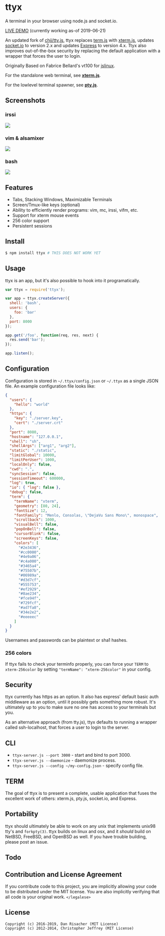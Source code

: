 # ttyx

A terminal in your browser using node.js and socket.io. 

[LIVE DEMO](https://risacher.org/zork/) (currently working as-of 2019-06-21)

An updated fork of [chjj/tty.js](https://github.com/chjj/tty.js), ttyx replaces [term.js](https://github.com/chjj/term.js) with [xterm.js](https://github.com/sourcelair/xterm.js), updates [socket.io](https://socket.io) to version 2.x and updates [Express](http://expressjs.com/) to version 4.x.  Ttyx also improves out-of-the-box security by replacing the default application with a wrapper that forces the user to login.  

Originally Based on Fabrice Bellard's vt100 for [jslinux](http://bellard.org/jslinux/).

For the standalone web terminal, see
[**xterm.js**](https://github.com/xtermjs/xterm.js).

For the lowlevel terminal spawner, see
[**pty.js**](https://github.com/chjj/pty.js).

## Screenshots

### irssi

![](http://i.imgur.com/wqare.png)

### vim & alsamixer

![](http://i.imgur.com/Zg1Jq.png)

### bash

![](http://i.imgur.com/HimZb.png)

## Features

- Tabs, Stacking Windows, Maximizable Terminals
- Screen/Tmux-like keys (optional)
- Ability to efficiently render programs: vim, mc, irssi, vifm, etc.
- Support for xterm mouse events
- 256 color support
- Persistent sessions

## Install

``` bash
$ npm install ttyx # THIS DOES NOT WORK YET
```

## Usage

ttyx is an app, but it's also possible to hook into it programatically.

``` js
var ttyx = require('ttyx');

var app = ttyx.createServer({
  shell: 'bash',
  users: {
    foo: 'bar'
  },
  port: 8000
});

app.get('/foo', function(req, res, next) {
  res.send('bar');
});

app.listen();
```

## Configuration

Configuration is stored in `~/.ttyx/config.json` or `~/.ttyx` as a single
JSON file. An example configuration file looks like:

``` json
{
  "users": {
    "hello": "world"
  },
  "https": {
    "key": "./server.key",
    "cert": "./server.crt"
  },
  "port": 8080,
  "hostname": "127.0.0.1",
  "shell": "sh",
  "shellArgs": ["arg1", "arg2"],
  "static": "./static",
  "limitGlobal": 10000,
  "limitPerUser": 1000,
  "localOnly": false,
  "cwd": ".",
  "syncSession": false,
  "sessionTimeout": 600000,
  "log": true,
  "io": { "log": false },
  "debug": false,
  "term": {
    "termName": "xterm",
    "geometry": [80, 24],
    "fontSize": 12,
    "fontFamily": "Menlo, Consolas, \"DejaVu Sans Mono\", monospace",
    "scrollback": 1000,
    "visualBell": false,
    "popOnBell": false,
    "cursorBlink": false,
    "screenKeys": false,
    "colors": [
      "#2e3436",
      "#cc0000",
      "#4e9a06",
      "#c4a000",
      "#3465a4",
      "#75507b",
      "#06989a",
      "#d3d7cf",
      "#555753",
      "#ef2929",
      "#8ae234",
      "#fce94f",
      "#729fcf",
      "#ad7fa8",
      "#34e2e2",
      "#eeeeec"
    ]
  }
}
```

Usernames and passwords can be plaintext or sha1 hashes.

### 256 colors

If ttyx fails to check your terminfo properly, you can force your `TERM`
to `xterm-256color` by setting `"termName": "xterm-256color"` in your config.

## Security

ttyx currently has https as an option. It also has express' default basic
auth middleware as an option, until it possibly gets something more robust.
It's ultimately up to you to make sure no one has access to your terminals
but you.

As an alternative approach (from tty.js), ttyx defaults to running a wrapper 
called ssh-localhost, that forces a user to login to the server. 

## CLI

- `ttyx-server.js --port 3000` - start and bind to port 3000.
- `ttyx-server.js --daemonize` - daemonize process.
- `ttyx-server.js --config ~/my-config.json` - specify config file.

## TERM

The goal of ttyx is to present a complete, usable application that fuses the 
excellent work of others: xterm.js, pty.js, socket.io, and Express.

## Portability

ttyx should ultimately be able to work on any unix that implements unix98
tty's and `forkpty(3)`. ttyx builds on linux and osx, and it *should* build
on NetBSD, FreeBSD, and OpenBSD as well. If you have trouble building, please
post an issue.

## Todo


## Contribution and License Agreement

If you contribute code to this project, you are implicitly allowing your code
to be distributed under the MIT license. You are also implicitly verifying that
all code is your original work. `</legalese>`

## License

    Copyright (c) 2016-2019, Dan Risacher (MIT License)
    Copyright (c) 2012-2014, Christopher Jeffrey (MIT License)

[1]: http://invisible-island.net/xterm/ctlseqs/ctlseqs.html#Mouse%20Tracking
